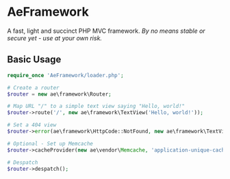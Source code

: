 AeFramework
===========

A fast, light and succinct PHP MVC framework. *By no means stable or secure yet - use at your own risk.*

Basic Usage
-----------

```php
require_once 'AeFramework/loader.php';

# Create a router
$router = new ae\framework\Router;

# Map URL "/" to a simple text view saying "Hello, world!"
$router->route('/', new ae\framework\TextView('Hello, world!'));

# Set a 404 view
$router->error(ae\framework\HttpCode::NotFound, new ae\framework\TextView('File not found'));

# Optional - Set up Memcache
$router->cacheProvider(new ae\vendor\Memcache, 'application-unique-cache-key');

# Despatch
$router->despatch();
```
